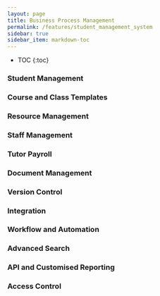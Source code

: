 ```yaml
---
layout: page
title: Business Process Management
permalink: /features/student_management_system
sidebar: true
sidebar_item: markdown-toc
---
```


* TOC
{:toc}

### Student Management

### Course and Class Templates

### Resource Management

### Staff Management

### Tutor Payroll

### Document Management

### Version Control

### Integration

### Workflow and Automation

### Advanced Search

### API and Customised Reporting

### Access Control









